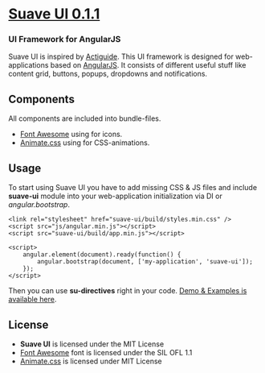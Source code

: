 # [Suave UI 0.1.1](http://uoziod.github.io/suave-ui)
### UI Framework for AngularJS


Suave UI is inspired by [Actiguide](https://github.com/tansky/actiguide). This UI framework is designed for 
web-applications based on [AngularJS](http://angularjs.org). It consists of different useful stuff like content grid,
buttons, popups, dropdowns and notifications.


## Components

All components are included into bundle-files.

- [Font Awesome](http://fontawesome.io/) using for icons.
- [Animate.css](http://daneden.github.io/animate.css/) using for CSS-animations. 


## Usage

To start using Suave UI you have to add missing CSS & JS files and include **suave-ui** module into your web-application
initialization via DI or *angular.bootstrap*.

    <link rel="stylesheet" href="suave-ui/build/styles.min.css" />
    <script src="js/angular.min.js"></script>
    <script src="suave-ui/build/app.min.js"></script>

    <script>
        angular.element(document).ready(function() {
            angular.bootstrap(document, ['my-application', 'suave-ui']);
        });
    </script>

Then you can use **su-directives** right in your code. [Demo & Examples is available here](http://uoziod.github.io/suave-ui). 


## License

- **Suave UI** is licensed under the MIT License
- [Font Awesome](http://fontawesome.io/) font is licensed under the SIL OFL 1.1
- [Animate.css](http://daneden.github.io/animate.css/) is licensed under MIT License
